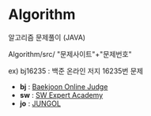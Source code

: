 # Algorithm

 알고리즘 문제풀이 (JAVA)
 
 Algorithm/src/ "문제사이트"+"문제번호"
 
ex) bj16235 : 백준 온라인 저지 16235번 문제

- **bj** : [Baekjoon Online Judge](https://www.acmicpc.net)
- **sw** : [SW Expert Academy](https://www.swexpertacademy.com/main/main.do)
- **jo** : [JUNGOL](http://www.jungol.co.kr)


